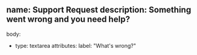 name: Support Request
description: Something went wrong and you need help?
---
body:
- type: textarea
  attributes:
    label: "What's wrong?"

